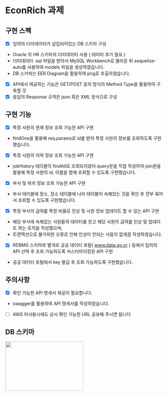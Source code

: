 # EconRich 과제

## 구현 스펙
* [X] 임의의 더미데이터가 삽입되어있는 DB 스키마 구성
 * Oracle 의 HR 스키마의 더미데이터 사용 ( 데이터 추가 필요 )
 * 더미데이터 .sql 파일을 받아서 MySQL Workbench로 불러온 뒤 sequelize-auto를 사용하여 models 파일을 생성하였습니다.
 * DB 스키마는 EER Diagram을 활용하여 png로 추출하였습니다.
* [X] API에서 제공하는 기능은 GET/POST 등의 방식의 Method Type을 활용하여 구축할 것
* [X] 응답의 Response 규격은 json 혹은 XML 방식으로 구성

## 구현 기능
* [X] 특정 사원의 현재 정보 조회 가능한 API 구현
 * findOne을 활용해 req.params로 id를 받아 특정 사원의 정보를 조회하도록 구현했습니다.
* [X] 특정 사원의 이력 정보 조회 가능한 API 구현
 * jobHistory 테이블이 findAll로 조회되지않아 query문을 직접 작성하여 join문을 활용해 특정 사원의 id, 이름을 함께 조회할 수 있도록 구현했습니다. 
* [X] 부서 및 위치 정보 조회 가능한 API 구현
 * 부서 테이블에 장소, 장소 테이블에 나라 테이블이 속해있는 것을 확인 후 전부 묶어서 조회할 수 있도록 구현했습니다.
* [X] 특정 부서의 급여를 특정 비율로 인상 및 사원 정보 업데이트 할 수 있는 API 구현
 * 해당 부서에 속해있는 사원들의 데이터를 얻고 해당 사원의 급여를 인상 및 업데이트 하는 로직을 작성했으며,
 * 트랜잭션으로 불가피한 오류로 인해 인상이 안되는 사람이 없게끔 작성하였습니다.
* [X] RDBMS 스키마와 별개로 공공 데이터 포털( www.data.go.or ) 등에서 임의의 API 선택 후 조회 가능하도록 커스터마이징된 API 구현
 * 공공 데이터 포털에서 key 발급 후 조회 가능하도록 구현했습니다.
## 주의사항
* [X] 확인 가능한 API 명세서 제공이 필요합니다.
 * swagger를 활용하여 API 명세서를 작성하였습니다.
* [ ] AWS 미사용시에도 상시 확인 가능한 URL 공유해 주시면 됩니다


## DB 스키마
<img src="https://user-images.githubusercontent.com/95732945/219212458-934b3742-98f6-4345-b35b-616a45a2899c.png" width="70%" height='20%' />
